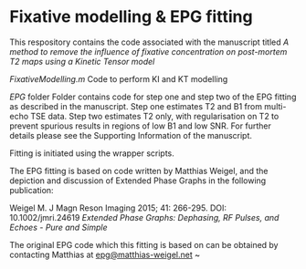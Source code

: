 # Fixative modelling & EPG fitting
This respository contains the code associated with the manuscript titled *A method to remove the influence of fixative concentration on post-mortem T2 maps using a Kinetic Tensor model*

*FixativeModelling.m*
Code to perform KI and KT modelling

*EPG* folder
Folder contains code for step one and step two of the EPG fitting as described in the manuscript. Step one estimates T2 and B1 from multi-echo TSE data. Step two estimates T2 only, with regularisation on T2 to prevent spurious results in regions of low B1 and low SNR. For further details please see the Supporting Information of the manuscript.

Fitting is initiated using the wrapper scripts.

The EPG fitting is based on code written by Matthias Weigel, and the depiction and discussion of Extended Phase Graphs in the following publication:

Weigel M. J Magn Reson Imaging 2015; 41: 266-295. DOI: 10.1002/jmri.24619
*Extended Phase Graphs: Dephasing, RF Pulses, and Echoes - Pure and Simple*

The original EPG code which this fitting is based on can be obtained by contacting Matthias at epg@matthias-weigel.net
~                                                                                                                           
